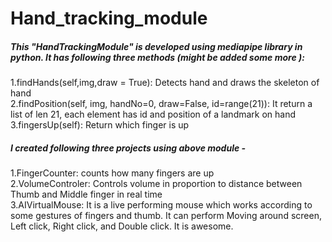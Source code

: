 # Hand_tracking_module
##### This "HandTrackingModule" is developed using mediapipe library in python. It has following three methods (might be added some more ):  
1.findHands(self,img,draw = True): Detects hand and draws the skeleton of hand  
2.findPosition(self, img, handNo=0, draw=False, id=range(21)): It return a list of len 21, each element has id and position of a landmark on hand  
3.fingersUp(self): Return which finger is up


##### I created following three projects using above module -
1.FingerCounter: counts how many fingers are up  
2.VolumeControler: Controls volume in proportion to distance between Thumb and Middle finger in real time  
3.AIVirtualMouse: It is a live performing mouse which works according to some gestures of fingers and thumb. It can perform Moving around screen, Left click, Right click, and Double click. It is awesome.   
